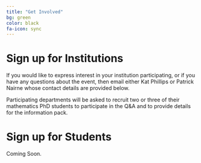 ```yaml
---
title: "Get Involved"
bg: green
color: black
fa-icon: sync
---
```


# Sign up for Institutions


If you would like to express interest in your institution participating, or if you have any questions about the event, then email either Kat Phillips or Patrick Nairne whose contact details are provided below.

Participating departments will be asked to recruit two or three of their mathematics PhD students to participate in the Q&A and to provide details for the information pack.

# Sign up for Students

Coming Soon.